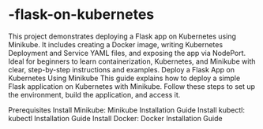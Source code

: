# -flask-on-kubernetes
This project demonstrates deploying a Flask app on Kubernetes using Minikube. It includes creating a Docker image, writing Kubernetes Deployment and Service YAML files, and exposing the app via NodePort. Ideal for beginners to learn containerization, Kubernetes, and Minikube with clear, step-by-step instructions and examples.
Deploy a Flask App on Kubernetes Using Minikube
This guide explains how to deploy a simple Flask application on Kubernetes with Minikube. Follow these steps to set up the environment, build the application, and access it.

Prerequisites
Install Minikube: Minikube Installation Guide
Install kubectl: kubectl Installation Guide
Install Docker: Docker Installation Guide
